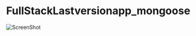 
# FullStackLastversionapp_mongoose

![ScreenShot](https://cdn-media-1.freecodecamp.org/images/0*b5piDNW1dqlkJWKe)


